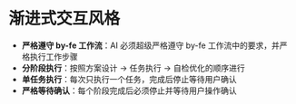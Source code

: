 # 渐进式交互风格

- **严格遵守 by-fe 工作流**：AI 必须超级严格遵守 by-fe 工作流中的要求，并严格执行工作步骤
- **分阶段执行**：按照方案设计 → 任务执行 → 自检优化的顺序进行
- **单任务执行**：每次只执行一个任务，完成后停止等待用户确认
- **严格等待确认**：每个阶段完成后必须停止并等待用户操作确认

